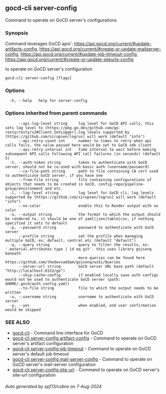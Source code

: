 ## gocd-cli server-config

Command to operate on GoCD server's configurations

### Synopsis

Command leverages GoCD apis':
https://api.gocd.org/current/#update-artifacts-config,
https://api.gocd.org/current/#create-or-update-mailserver-config,
https://api.gocd.org/current/#update-job-timeout-config,
https://api.gocd.org/current/#create-or-update-siteurls-config

to operate on GoCD server's configuration

```
gocd-cli server-config [flags]
```

### Options

```
  -h, --help   help for server-config
```

### Options inherited from parent commands

```
      --api-log-level string     log level for GoCD API calls, this sets log level to [https://pkg.go.dev/github.com/go-resty/resty/v2#Client.SetLogger],log levels supported by [https://github.com/sirupsen/logrus] will work (default "info")
      --api-retry-count int      number to times to retry when api calls fails, the value passed here would be set to GoCD sdk client
      --api-retry-interval int   time interval to wait before making subsequent API calls following API call failures (in seconds) (default 5)
  -t, --auth-token string        token to authenticate with GoCD server, should not be co-used with basic auth (username/password)
      --ca-file-path string      path to file containing CA cert used to authenticate GoCD server, if you have one
      --from-file string         file containing configurations of objects that needs to be created in GoCD, config-repo/pipeline-group/environment and etc.
  -l, --log-level string         log level for GoCD cli, log levels supported by [https://github.com/sirupsen/logrus] will work (default "info")
      --no-color                 enable this to Render output with no color
  -o, --output string            the format to which the output should be rendered to, it should be one of yaml|json|table|csv, if nothing specified it sets to default
  -p, --password string          password to authenticate with GoCD server
      --profile string           set the profile when managing multiple GoCD, ex: default, central etc (default "default")
  -q, --query string             query to filter the results, ex: '.material.attributes.type | id eq git'. this uses library gojsonq beneath
                                 more queries can be found here https://github.com/thedevsaddam/gojsonq/wiki/Queries
      --server-url string        GoCD server URL base path (default "http://localhost:8153/go")
      --skip-cache-config        if enabled locally save auth configs would not be used to authenticate GoCD server (path: $HOME/.gocd/auth_config.yaml)
      --to-file string           file to which the output needs to be written
  -u, --username string          username to authenticate with GoCD server
  -y, --yes                      when enabled, end user confirmation would be skipped
```

### SEE ALSO

* [gocd-cli](gocd-cli.md)	 - Command line interface for GoCD
* [gocd-cli server-config artifact-config](gocd-cli_server-config_artifact-config.md)	 - Command to operate on GoCD server's artifact configuration
* [gocd-cli server-config job-timeout](gocd-cli_server-config_job-timeout.md)	 - Command to operate on GoCD server's default job timeout
* [gocd-cli server-config mail-server-config](gocd-cli_server-config_mail-server-config.md)	 - Command to operate on GoCD server's mail-server configuration
* [gocd-cli server-config site-url](gocd-cli_server-config_site-url.md)	 - Command to operate on GoCD server's site-url configuration

###### Auto generated by spf13/cobra on 7-Aug-2024

